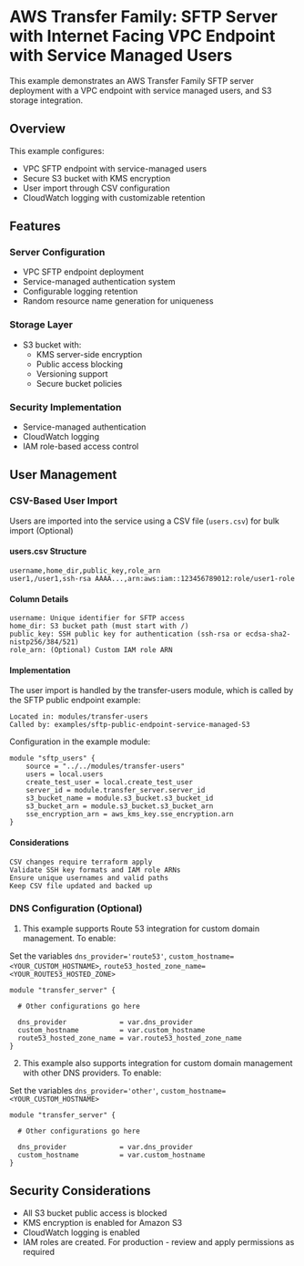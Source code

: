 # AWS Transfer Family: SFTP Server with Internet Facing VPC Endpoint with Service Managed Users

This example demonstrates an AWS Transfer Family SFTP server deployment with a VPC endpoint with service managed users, and S3 storage integration.

## Overview

This example configures:

- VPC SFTP endpoint with service-managed users
- Secure S3 bucket with KMS encryption
- User import through CSV configuration
- CloudWatch logging with customizable retention

## Features

### Server Configuration

- VPC SFTP endpoint deployment
- Service-managed authentication system
- Configurable logging retention
- Random resource name generation for uniqueness

### Storage Layer

- S3 bucket with:
  - KMS server-side encryption
  - Public access blocking
  - Versioning support
  - Secure bucket policies

### Security Implementation

- Service-managed authentication
- CloudWatch logging
- IAM role-based access control

## User Management

### CSV-Based User Import

Users are imported into the service using a CSV file (`users.csv`) for bulk import (Optional)

#### users.csv Structure

```csv
username,home_dir,public_key,role_arn
user1,/user1,ssh-rsa AAAA...,arn:aws:iam::123456789012:role/user1-role
```

#### Column Details

```
username: Unique identifier for SFTP access
home_dir: S3 bucket path (must start with /)
public_key: SSH public key for authentication (ssh-rsa or ecdsa-sha2-nistp256/384/521)
role_arn: (Optional) Custom IAM role ARN
```

#### Implementation

The user import is handled by the transfer-users module, which is called by the SFTP public endpoint example:

```
Located in: modules/transfer-users
Called by: examples/sftp-public-endpoint-service-managed-S3
```

Configuration in the example module:

```
module "sftp_users" {
    source = "../../modules/transfer-users"
    users = local.users
    create_test_user = local.create_test_user
    server_id = module.transfer_server.server_id
    s3_bucket_name = module.s3_bucket.s3_bucket_id
    s3_bucket_arn = module.s3_bucket.s3_bucket_arn
    sse_encryption_arn = aws_kms_key.sse_encryption.arn
}
```

#### Considerations

```
CSV changes require terraform apply
Validate SSH key formats and IAM role ARNs
Ensure unique usernames and valid paths
Keep CSV file updated and backed up
```

### DNS Configuration (Optional)

1. This example supports Route 53 integration for custom domain management. To enable:

Set the variables `dns_provider='route53'`, `custom_hostname=<YOUR_CUSTOM_HOSTNAME>`, `route53_hosted_zone_name=<YOUR_ROUTE53_HOSTED_ZONE>`

```hcl
module "transfer_server" {

  # Other configurations go here

  dns_provider             = var.dns_provider
  custom_hostname          = var.custom_hostname
  route53_hosted_zone_name = var.route53_hosted_zone_name
}
```

2. This example also supports integration for custom domain management with other DNS providers. To enable:

Set the variables `dns_provider='other'`, `custom_hostname=<YOUR_CUSTOM_HOSTNAME>`

```hcl
module "transfer_server" {

  # Other configurations go here

  dns_provider             = var.dns_provider
  custom_hostname          = var.custom_hostname
}
```

## Security Considerations

- All S3 bucket public access is blocked
- KMS encryption is enabled for Amazon S3
- CloudWatch logging is enabled
- IAM roles are created. For production - review and apply permissions as required
